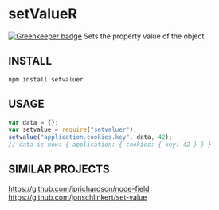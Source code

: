 setValueR
=========

[![Greenkeeper badge](https://badges.greenkeeper.io/unlight/setValueR.svg)](https://greenkeeper.io/)
Sets the property value of the object.

INSTALL
-------
`npm install setvaluer`

USAGE
-----
```js
var data = {};
var setvalue = require("setvaluer");
setvalue("application.cookies.key", data, 42);
// data is now: { application: { cookies: { key: 42 } } }
```

SIMILAR PROJECTS
----------------
https://github.com/jprichardson/node-field  
https://github.com/jonschlinkert/set-value  
  
